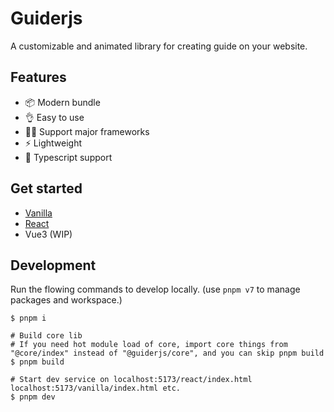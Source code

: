 # Guiderjs

A customizable and animated library for creating guide on your website.

## Features

- 📦 Modern bundle
- 👌 Easy to use
- 🏳‍🌈 Support major frameworks
- ⚡ Lightweight
- 🚧 Typescript support

## Get started

- [Vanilla](packages/vanilla/README.md)
- [React](packages/react/README.md)
- Vue3 (WIP)

## Development

Run the flowing commands to develop locally. (use `pnpm v7` to manage packages and workspace.)

```shell
$ pnpm i

# Build core lib
# If you need hot module load of core, import core things from "@core/index" instead of "@guiderjs/core", and you can skip pnpm build
$ pnpm build

# Start dev service on localhost:5173/react/index.html localhost:5173/vanilla/index.html etc.
$ pnpm dev
```
